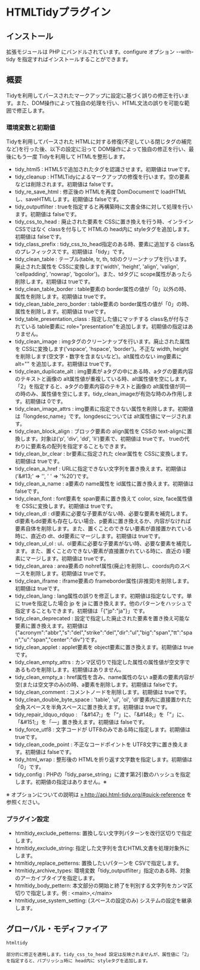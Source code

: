 # HTMLTidyプラグイン

## インストール

拡張モジュールは PHP にバンドルされています。configure オプション \-\-with\-tidy を指定すればインストールすることができます。

## 概要

Tidyを利用してパースされたマークアップに設定に基づく誤りの修正を行います。また、DOM操作によって独自の処理を行い、HTML文法の誤りを可能な範囲で修正します。

### 環境変数と初期値

Tidyを利用してパースされた HTMLに対する修復\(不足している閉じタグの補完など\)を行った後、以下の設定に沿って DOM操作によって独自の修正を行い、最後にもう一度 Tidyを利用して HTMLを整形します。

- tidy\_html5 : HTML5で追加されたタグを認識させます。初期値は trueです。
- tidy\_cleanup : HTMLTidyによるマークアップの修復を行います。空の要素などは削除されます。初期値は falseです。
- tidy\_re\_save\_html : 修正後の HTMLを再度 DomDocumentで loadHTMLし、saveHTMLします。初期値は falseです。
- tidy\_outputfilter : trueを指定すると再構築時に文書全体に対して処理を行います。初期値は falseです。
- tidy\_css\_to\_head : 廃止された要素を CSSに置き換えを行う時、インライン CSSではなく classを付与して HTMLの head内に styleタグを追加します。初期値は falseです。
- tidy\_class\_prefix : tidy\_css\_to\_head指定のある時、要素に追加する class名のプレフィックスです。初期値は「tidy」です。
- tidy\_clean\_table : テーブル\(table, tr, th, td\)のクリーンナップを行います。廃止された属性を CSSに変換します\('width', 'height', 'align', 'valign', 'cellpadding', 'nowrap', 'bgcolor'\)。また、tdタグに scope属性があったら削除します。初期値は trueです。
- tidy\_clean\_table\_border : table要素の border属性の値が「0」以外の時、属性を削除します。初期値は trueです。
- tidy\_clean\_table\_zero\_border : table要素の border属性の値が「0」の時、属性を削除します。初期値は trueです。
- tidy\_table\_presentation\_class : 指定した値にマッチする class名が付与されている table要素に role="presentation"を追加します。初期値の指定はありません。
- tidy\_clean\_image : imgタグのクリーンナップを行います。廃止された属性を CSSに変換します\('vspace', 'hspace', 'border'\)。不正な width, height を削除します\(空文字・数字を含まないなど\)。alt属性のない img要素に alt="" を追加します。初期値は trueです。
- tidy\_clean\_duplicate\_alt : img要素が aタグの中にある時、aタグの要素内容のテキストと画像の alt属性値が重複している時、alt属性値を空にします。「2」を指定すると、aタグの要素内容のテキストと画像の alt属性値が同一の時のみ、属性値を空にします。tidy\_clean\_imageが有効な時のみ作用します。初期値は 0です。
- tidy\_clean\_image\_attrs : img要素に指定できない属性を削除します。初期値は「longdesc,name」です。longdescについては alt属性値にマージされます。
- tidy\_clean\_block\_align : ブロック要素の align属性を CSSの text\-alignに置換します。対象は\('p', 'div', 'dd', 'li'\)要素で、初期値は trueです。 trueの代わりに要素名の配列を指定することもできます。
- tidy\_clean\_br\_clear : br要素に指定された clear属性を CSSに変換します。初期値は trueです。
- tidy\_clean\_a\_href : URLに指定できない文字列を置き換えます。初期値は\('&\#13;' => '', ' ' => '%20'\)です。
- tidy\_clean\_a\_name : a要素の name属性を id属性に置き換えます。初期値は falseです。
- tidy\_clean\_font : font要素を span要素に置き換えて color, size, face属性値を CSSに変換します。初期値は trueです。
- tidy\_clean\_dl : dl要素に必要な子要素がない時、必要な要素を補完します。dl要素もdd要素も存在しない場合、p要素に置き換えるか、内容がなければ要素自体を削除します。また、置くことのできない要素が直接置かれている時に、直近の dt、dd要素にマージします。初期値は trueです。
- tidy\_clean\_ul\_ol : ul、ol要素に必要な子要素がない時、必要な要素を補完します。また、置くことのできない要素が直接置かれている時に、直近の li要素にマージします。初期値は trueです。
- tidy\_clean\_area : area要素の nohref属性\(廃止\)を削除し、coords内のスペースを削除します。初期値は trueです。
- tidy\_clean\_iframe : iframe要素の frameborder属性\(非推奨\)を削除します。初期値は trueです。
- tidy\_clean\_lang : lang属性の誤りを修正します。初期値は指定なしです。単に trueを指定した場合 jp を ja に置き換えます。他のパターンをハッシュで指定することもできます。初期値は「\{"jp":"ja"\}」です。
- tidy\_clean\_deprecated : 設定で指定した廃止された要素を置き換え可能な要素に置き換えます。初期値は{"acronym":"abbr","s":"del","strike":"del","dir":"ul","big":"span","tt":"span","u":"span","center":"div"}です。
- tidy\_clean\_applet : applet要素を object要素に置き換えます。初期値は trueです。
- tidy\_clean\_empty\_attrs : カンマ区切りで指定した属性の属性値が空文字であるものを削除します。初期値はありません。
- tidy\_clean\_empty\_a : href属性を含み、name属性のない a要素の要素内容が空\(または空文字のみ\)の時、a要素を削除します。初期値は falseです。
- tidy\_clean\_comment : コメントノードを削除します。初期値は trueです。
- tidy\_clean\_double\_byte\_space : 'table', 'ul', 'ol', 'dl'要素内に直接置かれた全角スペースを半角スペースに置き換えます。初期値は trueです。
- tidy\_repair\_ldquo\_rdquo : 「&amp;#147;」を「&ldquo;」に、「&amp;#148;」を「&rdquo;」に、「&amp;#151;」を「&mdash;」置き換えます。初期値は falseです。
- tidy\_force\_utf8 : 文字コードが UTF8のみである時に指定します。初期値は trueです。
- tidy\_clean\_code\_point : 不正なコードポイントを UTF8文字に置き換えます。初期値は falseです。
- tidy\_html\_wrap : 整形後の HTMLを折り返す文字数を指定します。初期値は「0」です。
- tidy\_config : PHPの「tidy\_parse\_string」に渡す第2引数のハッシュを指定します。初期値の指定はありません。※

※ オプションについての説明は <a href="http://api.html-tidy.org/#quick-reference" target="_blank">» http://api.html-tidy.org/#quick-reference <i class="fa fa-external-link" aria-hidden="true"></i></a> を参照ください。

### プラグイン設定

- htmltidy\_exclude\_petterns: 置換しない文字列パターンを改行区切りで指定します。
- htmltidy\_exclude\_string: 指定した文字列を含むHTML文書を処理対象外にします。
- htmltidy\_replace\_petterns: 置換したいパターンを CSVで指定します。
- htmltidy\_archive\_types: 環境変数「tidy\_outputfilter」指定のある時、対象のアーカイブタイプを指定します。
- htmltidy\_body\_pettern: 本文部分の開始と終了を判別する文字列をカンマ区切りで指定します。例 : &lt;main&gt;,&lt;/main&gt;
- htmltidy\_use\_system\_setting: \(スペースの設定のみ\) システムの設定を継承します。

## グローバル・モディファイア

    htmltidy
    
    部分的に修正を適用します。tidy_css_to_head 設定は反映されませんが、属性値に「2」を指定すると、パブリッシュ時に head内に styleタグを追加します。
